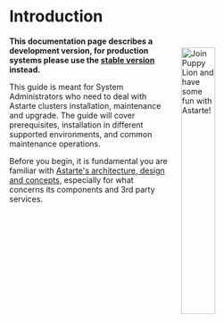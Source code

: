 # Introduction

<img align="right" src="assets/mascot_administrator.svg" style="border:20px solid transparent" alt="Join Puppy Lion and have some fun with Astarte!" width="35%" />

**This documentation page describes a development version, for production systems please use the [stable version](https://docs.astarte-platform.org/latest) instead.**

This guide is meant for System Administrators who need to deal with Astarte clusters installation, maintenance and upgrade. The guide will cover prerequisites, installation in different supported environments, and common maintenance operations.

Before you begin, it is fundamental you are familiar with [Astarte's architecture, design and concepts](001-intro_architecture.html), especially for what concerns its components and 3rd party services.
